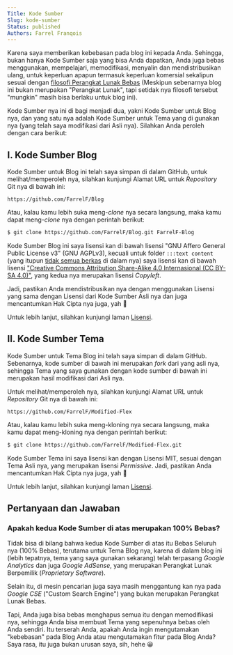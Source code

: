 ```yaml
---
Title: Kode Sumber
Slug: kode-sumber
Status: published
Authors: Farrel Franqois
---
```


Karena saya memberikan kebebasan pada blog ini kepada Anda. Sehingga, bukan hanya Kode Sumber saja yang bisa Anda dapatkan, Anda juga bebas menggunakan, mempelajari, memodifikasi, menyalin dan mendistribusikan ulang, untuk keperluan apapun termasuk keperluan komersial sekalipun sesuai dengan [filosofi Perangkat Lunak Bebas](https://www.gnu.org/philosophy/free-sw.html.en) (Meskipun sebenarnya blog ini bukan merupakan "Perangkat Lunak", tapi setidak nya filosofi tersebut "mungkin" masih bisa berlaku untuk blog ini).

Kode Sumber nya ini di bagi menjadi dua, yakni Kode Sumber untuk Blog nya, dan yang satu nya adalah Kode Sumber untuk Tema yang di gunakan nya (yang telah saya modifikasi dari Asli nya). Silahkan Anda peroleh dengan cara berikut:

## I. Kode Sumber Blog
Kode Sumber untuk Blog ini telah saya simpan di dalam GitHub, untuk melihat/memperoleh nya, silahkan kunjungi Alamat URL untuk _Repository_ Git nya di bawah ini:

```text
https://github.com/FarrelF/Blog
```

Atau, kalau kamu lebih suka meng-_clone_ nya secara langsung, maka kamu dapat meng-_clone_ nya dengan perintah berikut:

```bash
$ git clone https://github.com/FarrelF/Blog.git FarrelF-Blog
```

Kode Sumber Blog ini saya lisensi kan di bawah lisensi "GNU Affero General Public License v3" (GNU AGPLv3), kecuali untuk folder `:::text content` (yang itupun [tidak semua berkas]({filename}/pages/ketentuan-hukum-dan-sanggahan.md) di dalam nya) saya lisensi kan di bawah lisensi ["Creative Commons Attribution Share-Alike 4.0 Internasional (CC BY-SA 4.0)"](https://creativecommons.org/licenses/by-sa/4.0/), yang kedua nya merupakan lisensi _Copyleft_. 

Jadi, pastikan Anda mendistribusikan nya dengan menggunakan Lisensi yang sama dengan Lisensi dari Kode Sumber Asli nya dan juga mencantumkan Hak Cipta nya juga, yah :slightly_smiling_face:

Untuk lebih lanjut, silahkan kunjungi laman [Lisensi]({filename}/pages/lisensi.md).


## II. Kode Sumber Tema
Kode Sumber untuk Tema Blog ini telah saya simpan di dalam GitHub. Sebenarnya, kode sumber di bawah ini merupakan _fork_ dari yang asli nya, sehingga Tema yang saya gunakan dengan kode sumber di bawah ini merupakan hasil modifikasi dari Asli nya.

Untuk melihat/memperoleh nya, silahkan kunjungi Alamat URL untuk _Repository_ Git nya di bawah ini:

```text
https://github.com/FarrelF/Modified-Flex
```

Atau, kalau kamu lebih suka meng-kloning nya secara langsung, maka kamu dapat meng-kloning nya dengan perintah berikut:

```bash
$ git clone https://github.com/FarrelF/Modified-Flex.git
```

Kode Sumber Tema ini saya lisensi kan dengan Lisensi MIT, sesuai dengan Tema Asli nya, yang merupakan lisensi _Permissive_. Jadi, pastikan Anda mencantumkan Hak Cipta nya juga, yah :slightly_smiling_face:

Untuk lebih lanjut, silahkan kunjungi laman [Lisensi]({filename}/pages/lisensi.md).


## Pertanyaan dan Jawaban
### Apakah kedua Kode Sumber di atas merupakan 100% Bebas?
Tidak bisa di bilang bahwa kedua Kode Sumber di atas itu Bebas Seluruh nya (100% Bebas), terutama untuk Tema Blog nya, karena di dalam blog ini (lebih tepatnya, tema yang saya gunakan sekarang) telah terpasang _Google Analytics_ dan juga _Google AdSense_, yang merupakan Perangkat Lunak Berpemilik (_Proprietary Software_).

Selain itu, di mesin pencarian juga saya masih menggantung kan nya pada _Google CSE_ ("Custom Search Engine") yang bukan merupakan Perangkat Lunak Bebas.

Tapi, Anda juga bisa bebas menghapus semua itu dengan memodifikasi nya, sehingga Anda bisa membuat Tema yang sepenuhnya bebas oleh Anda sendiri. Itu terserah Anda, apakah Anda ingin mengutamakan "kebebasan" pada Blog Anda atau mengutamakan fitur pada Blog Anda? Saya rasa, itu juga bukan urusan saya, sih, hehe :grinning:
